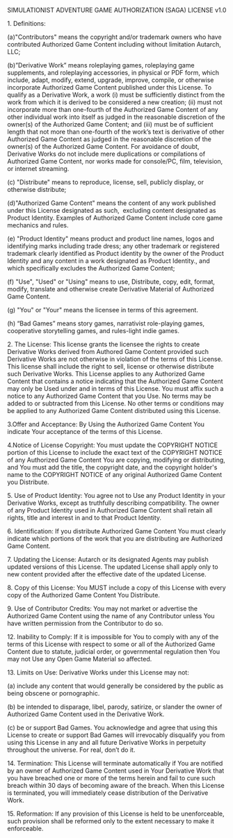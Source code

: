 SIMULATIONIST ADVENTURE GAME AUTHORIZATION (SAGA) LICENSE v1.0

1\. Definitions:

(a)"Contributors" means the copyright and/or trademark owners who have
contributed Authorized Game Content including without limitation
Autarch, LLC;

(b)”Derivative Work” means roleplaying games, roleplaying game
supplements, and roleplaying accessories, in physical or PDF form, which
include, adapt, modify, extend, upgrade, improve, compile, or otherwise
incorporate Authorized Game Content published under this License. To
qualify as a Derivative Work, a work (i) must be sufficiently distinct
from the work from which it is derived to be considered a new creation;
(ii) must not incorporate more than one-fourth of the Authorized Game
Content of any other individual work into itself as judged in the
reasonable discretion of the owner(s) of the Authorized Game Content;
and (iii) must be of sufficient length that not more than one-fourth of
the work’s text is derivative of other Authorized Game Content as judged
in the reasonable discretion of the owner(s) of the Authorized Game
Content. For avoidance of doubt, Derivative Works do not include mere
duplications or compilations of Authorized Game Content, nor works made
for console/PC, film, television, or internet streaming.

\(c\) "Distribute" means to reproduce, license, sell, publicly display, or
otherwise distribute;

(d)"Authorized Game Content" means the content of any work published
under this License designated as such,  excluding content designated as
Product Identity. Examples of Authorized Game Content include core game
mechanics and rules.

(e) "Product Identity" means product and product line names, logos and
identifying marks including trade dress; any other trademark or
registered trademark clearly identified as Product identity by the owner
of the Product Identity and any content in a work designated as Product
Identity., and which specifically excludes the Authorized Game Content;

(f) "Use", "Used" or "Using" means to use, Distribute, copy, edit,
format, modify, translate and otherwise create Derivative Material of
Authorized Game Content.

(g) "You" or "Your" means the licensee in terms of this agreement.

(h) “Bad Games” means story games, narrativist role-playing games,
cooperative storytelling games, and rules-light indie games.

2\. The License: This license grants the licensee the rights to create
Derivative Works derived from Authored Game Content provided such
Derivative Works are not otherwise in violation of the terms of this
License. This license shall include the right to sell, license or
otherwise distribute such Derivative Works. This License applies to any
Authorized Game Content that contains a notice indicating that the
Authorized Game Content may only be Used under and in terms of this
License. You must affix such a notice to any Authorized Game Content
that you Use. No terms may be added to or subtracted from this License.
No other terms or conditions may be applied to any Authorized Game
Content distributed using this License.

3.Offer and Acceptance: By Using the Authorized Game Content You
indicate Your acceptance of the terms of this License.

4.Notice of License Copyright: You must update the COPYRIGHT NOTICE
portion of this License to include the exact text of the COPYRIGHT
NOTICE of any Authorized Game Content You are copying, modifying or
distributing, and You must add the title, the copyright date, and the
copyright holder's name to the COPYRIGHT NOTICE of any original
Authorized Game Content you Distribute.

5\. Use of Product Identity: You agree not to Use any Product Identity
in your Derivative Works, except as truthfully describing compatibility.
The owner of any Product Identity used in Authorized Game Content shall
retain all rights, title and interest in and to that Product Identity.

6\. Identification: If you distribute Authorized Game Content You must
clearly indicate which portions of the work that you are distributing
are Authorized Game Content.

7\. Updating the License: Autarch or its designated Agents may publish
updated versions of this License. The updated License shall apply only
to new content provided after the effective date of the updated License.

8\. Copy of this License: You MUST include a copy of this License with
every copy of the Authorized Game Content You Distribute.

9\. Use of Contributor Credits: You may not market or advertise the
Authorized Game Content using the name of any Contributor unless You
have written permission from the Contributor to do so.

12\. Inability to Comply: If it is impossible for You to comply with any
of the terms of this License with respect to some or all of the
Authorized Game Content due to statute, judicial order, or governmental
regulation then You may not Use any Open Game Material so affected.

13\. Limits on Use: Derivative Works under this License may not:

(a) include any content that would generally be considered by the public
as being obscene or pornographic.

(b) be intended to disparage, libel, parody, satirize, or slander the
owner of Authorized Game Content used in the Derivative Work.

(c) be or support Bad Games. You acknowledge and agree that using this
License to create or support Bad Games will irrevocably disqualify you
from using this License in any and all future Derivative Works in
perpetuity throughout the universe. For real, don’t do it.

14\. Termination: This License will terminate automatically if You are
notified by an owner of Authorized Game Content used in Your Derivative
Work that you have breached one or more of the terms herein and fail to
cure such breach within 30 days of becoming aware of the breach. When
this License is terminated, you will immediately cease distribution of
the Derivative Work.

15\. Reformation: If any provision of this License is held to be
unenforceable, such provision shall be reformed only to the extent
necessary to make it enforceable.
